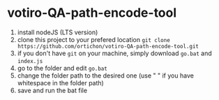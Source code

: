 # votiro-QA-path-encode-tool

1) install nodeJS (LTS version)
2) clone this project to your prefered location
`git clone https://github.com/ortichon/votiro-QA-path-encode-tool.git`
3) if you don't have `git` on your machine, simply download `go.bat` and `index.js`
4) go to the folder and edit `go.bat`
5) change the folder path to the desired one (use " " if you have whitespace in the folder path)
6) save and run the bat file
